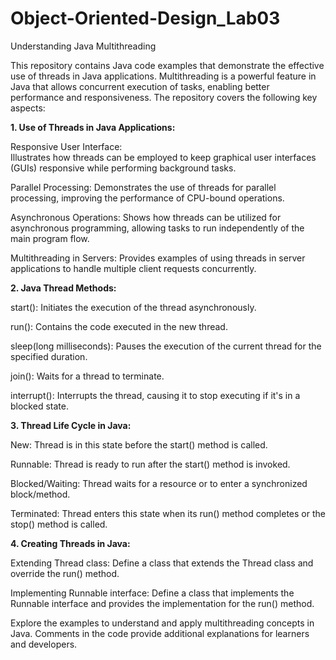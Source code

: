 # Object-Oriented-Design_Lab03
Understanding Java Multithreading

This repository contains Java code examples that demonstrate the effective use of threads in Java applications. Multithreading is a powerful feature in Java that allows concurrent execution of tasks, enabling better performance and responsiveness. The repository covers the following key aspects:

**1. Use of Threads in Java Applications:**

Responsive User Interface:  
Illustrates how threads can be employed to keep graphical user interfaces (GUIs) responsive while performing background tasks.

Parallel Processing:
Demonstrates the use of threads for parallel processing, improving the performance of CPU-bound operations.

Asynchronous Operations:
Shows how threads can be utilized for asynchronous programming, allowing tasks to run independently of the main program flow.

Multithreading in Servers:
Provides examples of using threads in server applications to handle multiple client requests concurrently.

**2. Java Thread Methods:**

start():
Initiates the execution of the thread asynchronously.

run():
Contains the code executed in the new thread.

sleep(long milliseconds):
Pauses the execution of the current thread for the specified duration.

join():
Waits for a thread to terminate.

interrupt():
Interrupts the thread, causing it to stop executing if it's in a blocked state.

**3. Thread Life Cycle in Java:**

New:
Thread is in this state before the start() method is called.

Runnable:
Thread is ready to run after the start() method is invoked.

Blocked/Waiting:
Thread waits for a resource or to enter a synchronized block/method.

Terminated:
Thread enters this state when its run() method completes or the stop() method is called.

**4. Creating Threads in Java:**

Extending Thread class:
Define a class that extends the Thread class and override the run() method.

Implementing Runnable interface:
Define a class that implements the Runnable interface and provides the implementation for the run() method.

Explore the examples to understand and apply multithreading concepts in Java. Comments in the code provide additional explanations for learners and developers.

